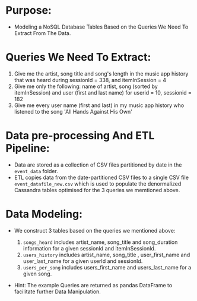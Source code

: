 # Purpose:

- Modeling a NoSQL Database Tables Based on the Queries We Need To Extract From The Data.

# Queries We Need To Extract:

1. Give me the artist, song title and song's length in the music app history that was heard during sessionId = 338, and itemInSession = 4
2. Give me only the following: name of artist, song (sorted by itemInSession) and user (first and last name) for userid = 10, sessionid = 182
3. Give me every user name (first and last) in my music app history who listened to the song 'All Hands Against His Own'

# Data pre-processing And ETL Pipeline:

- Data are stored as a collection of CSV files partitioned by date in the `event_data` folder.
- ETL copies data from the date-partitioned CSV files to a single CSV file `event_datafile_new.csv` which is used to populate the denormalized Cassandra tables optimised for the 3 queries we memtioned above.

# Data Modeling:

- We construct 3 tables based on the queries we mentioned above:

  1. `songs_heard` includes artist_name, song_title and song_duration information for a given sessionId and itemInSessionId.
  2. `users_history` includes artist_name, song_title , user_first_name and user_last_name for a given userId and sessionId.
  3. `users_per_song` includes users_first_name and users_last_name for a given song.

- Hint: The example Queries are returned as pandas DataFrame to facilitate further Data Manipulation.
